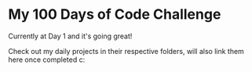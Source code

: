 # My 100 Days of Code Challenge

Currently at Day 1 and it's going great!

Check out my daily projects in their respective folders, will also link them here once completed c:
